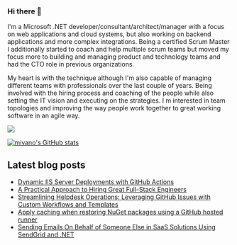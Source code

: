 ### Hi there 👋

I'm a Microsoft .NET developer/consultant/architect/manager with a focus on web applications and cloud systems, but also working on backend applications and more complex integrations. Being a certified Scrum Master I additionally started to coach and help multiple scrum teams but moved my focus more to building and managing product and technology teams and had the CTO role in previous organizations. 

My heart is with the technique although I'm also capable of managing different teams with professionals over the last couple of years. Being involved with the hiring process and coaching of the people while also setting the IT vision and executing on the strategies. I m interested in team topologies and improving the way people work together to great working software in an agile way.

<a href="https://www.twitter.com/mivano" target="_blank" rel="noreferrer"><img
src="https://img.shields.io/twitter/follow/mivano?logo=twitter&style=for-the-badge&color=0891b2&labelColor=1c1917"
/></a>

<a href="http://www.github.com/mivano"><img src="https://github-readme-stats.vercel.app/api?username=mivano&show_icons=true&hide=&count_private=true&title_color=0891b2&text_color=ffffff&icon_color=0891b2&bg_color=1c1917&hide_border=true&show_icons=true" alt="mivano's GitHub stats" /></a>

## Latest blog posts

<!--START_SECTION:feed-->
* [Dynamic IIS Server Deployments with GitHub Actions](https:&#x2F;&#x2F;www.mindbyte.nl&#x2F;2025&#x2F;06&#x2F;02&#x2F;dynamic-iis-server-deployments-github-actions.html)
* [A Practical Approach to Hiring Great Full-Stack Engineers](https:&#x2F;&#x2F;www.mindbyte.nl&#x2F;2024&#x2F;12&#x2F;28&#x2F;practical-approach-hiring-great-full-stack-engineers.html)
* [Streamlining Helpdesk Operations: Leveraging GitHub Issues with Custom Workflows and Templates](https:&#x2F;&#x2F;www.mindbyte.nl&#x2F;2024&#x2F;01&#x2F;02&#x2F;streamlining-helpdesk-operations-leveraging-github-issues-custom-workflows-templates.html)
* [Apply caching when restoring NuGet packages using a GitHub hosted runner](https:&#x2F;&#x2F;www.mindbyte.nl&#x2F;2023&#x2F;09&#x2F;22&#x2F;apply-caching-restoring-nuget-packages-github-hosted-runner.html)
* [Sending Emails On Behalf of Someone Else in SaaS Solutions Using SendGrid and .NET](https:&#x2F;&#x2F;www.mindbyte.nl&#x2F;2023&#x2F;08&#x2F;29&#x2F;sending-emails-behalf-saas-solutions-sendgrid-net.html)
<!--END_SECTION:feed-->

<!--
**mivano/mivano** is a ✨ _special_ ✨ repository because its `README.md` (this file) appears on your GitHub profile.

Here are some ideas to get you started:

- 🔭 I’m currently working on ...
- 🌱 I’m currently learning ...
- 👯 I’m looking to collaborate on ...
- 🤔 I’m looking for help with ...
- 💬 Ask me about ...
- 📫 How to reach me: ...
- 😄 Pronouns: ...
- ⚡ Fun fact: ...
-->
